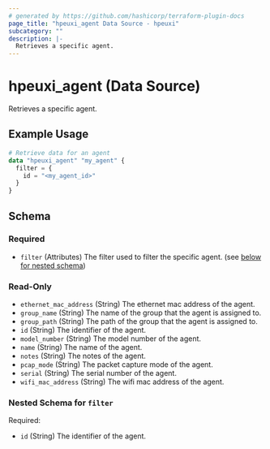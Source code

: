 ```yaml
---
# generated by https://github.com/hashicorp/terraform-plugin-docs
page_title: "hpeuxi_agent Data Source - hpeuxi"
subcategory: ""
description: |-
  Retrieves a specific agent.
---
```


# hpeuxi_agent (Data Source)

Retrieves a specific agent.

## Example Usage

```terraform
# Retrieve data for an agent
data "hpeuxi_agent" "my_agent" {
  filter = {
    id = "<my_agent_id>"
  }
}
```

<!-- schema generated by tfplugindocs -->
## Schema

### Required

- `filter` (Attributes) The filter used to filter the specific agent. (see [below for nested schema](#nestedatt--filter))

### Read-Only

- `ethernet_mac_address` (String) The ethernet mac address of the agent.
- `group_name` (String) The name of the group that the agent is assigned to.
- `group_path` (String) The path of the group that the agent is assigned to.
- `id` (String) The identifier of the agent.
- `model_number` (String) The model number of the agent.
- `name` (String) The name of the agent.
- `notes` (String) The notes of the agent.
- `pcap_mode` (String) The packet capture mode of the agent.
- `serial` (String) The serial number of the agent.
- `wifi_mac_address` (String) The wifi mac address of the agent.

<a id="nestedatt--filter"></a>
### Nested Schema for `filter`

Required:

- `id` (String) The identifier of the agent.
